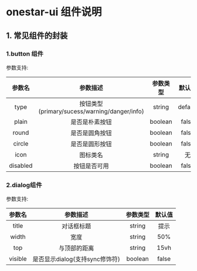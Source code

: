 # onestar-ui 组件说明

## 1. 常见组件的封装

### 1.button 组件

参数支持:

|  参数名  |                   参数描述                   | 参数类型 | 默认值  |
| :------: | :------------------------------------------: | :------: | :-----: |
|   type   | 按钮类型(primary/sucess/warning/danger/info) |  string  | default |
|  plain   |                是否是朴素按钮                | boolean  |  false  |
|  round   |                是否是圆角按钮                | boolean  |  false  |
|  circle  |                是否是圆形按钮                | boolean  |  false  |
|   icon   |                   图标类名                   |  string  |   无    |
| disabled |                 按钮是否可用                 | boolean  |  false  |

### 2.dialog组件

参数支持:

| 参数名  |            参数描述            | 参数类型 | 默认值 |
| :-----: | :----------------------------: | :------: | :----: |
|  title  |           对话框标题           |  string  |  提示  |
|  width  |              宽度              |  string  |  50%   |
|   top   |          与顶部的距离          |  string  |  15vh  |
| visible | 是否显示dialog(支持sync修饰符) | boolean  | false  |

